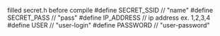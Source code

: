 filled secret.h before compile
#define SECRET_SSID // "name"
#define SECRET_PASS // "pass"
#define IP_ADDRESS // ip address ex. 1,2,3,4
#define USER // "user-login"
#define PASSWORD // "user-password"
